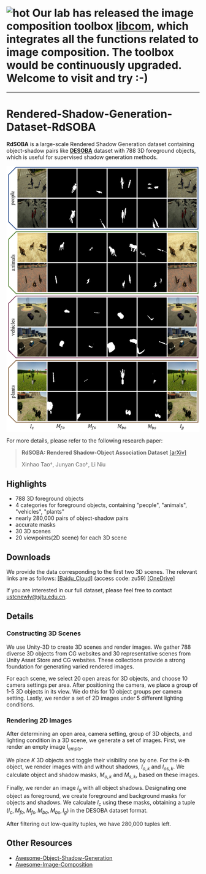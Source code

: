 # ![hot](https://bcmi.sjtu.edu.cn/~niuli/images/fire.png) Our lab has released the image composition toolbox [libcom](https://github.com/bcmi/libcom), which integrates all the functions related to image composition. The toolbox would be continuously upgraded. Welcome to visit and try :-)
---

# Rendered-Shadow-Generation-Dataset-RdSOBA

**RdSOBA** is a large-scale Rendered Shadow Generation dataset containing object-shadow pairs like [**DESOBA**](https://github.com/bcmi/Object-Shadow-Generation-Dataset-DESOBA) dataset with 788 3D foreground objects, which is useful for supervised shadow generation methods.

<img src='examples/dataset.png' align="center" width=1024>

For more details, please refer to the following research paper:

> **RdSOBA: Rendered Shadow-Object Association Dataset**  [[arXiv]](https://arxiv.org/pdf/2306.17358.pdf)<br>
>
> Xinhao Tao†, Junyan Cao†, Li Niu

## Highlights

- 788 3D foreground objects
- 4 categories for foreground objects, containing "people", "animals", "vehicles", "plants"
- nearly 280,000 pairs of object-shadow pairs
- accurate masks
- 30 3D scenes
- 20 viewpoints(2D scene) for each 3D scene

## Downloads
We provide the data corresponding to the first two 3D scenes. The relevant links are as follows: [[Baidu_Cloud]](https://pan.baidu.com/s/1R-qy6qr4pxmMyS0d_28hGA) (access code: zu59) [[OneDrive]](https://1drv.ms/u/s!AoAsEmY10BjHgXBSaIRknROeo_i0?e=prdugm)

If you are interested in our full dataset, please feel free to contact ustcnewly@sjtu.edu.cn.

## Details

### Constructing 3D Scenes
We use Unity-3D to create 3D scenes and render images. We gather 788 diverse 3D objects from CG websites and 30 representative scenes from Unity Asset Store and CG websites. These collections provide a strong foundation for generating varied rendered images.

For each scene, we select 20 open areas for 3D objects, and choose 10 camera settings per area. After positioning the camera, we place a group of 1-5 3D objects in its view. We do this for 10 object groups per camera setting. Lastly, we render a set of 2D images under 5 different lighting conditions.

### Rendering 2D Images
After determining an open area, camera setting, group of 3D objects, and lighting condition in a 3D scene, we generate a set of images. First, we render an empty image $I_{empty}$.

We place $K$ 3D objects and toggle their visibility one by one. For the $k$-th object, we render images with and without shadows, $I_{o,k}$ and $I_{os,k}$. We calculate object and shadow masks, $M_{o,k}$ and $M_{s,k}$, based on these images.

Finally, we render an image $I_g$ with all object shadows. Designating one object as foreground, we create foreground and background masks for objects and shadows. We calculate $I_c$ using these masks, obtaining a tuple $(I_c,M_{fo},M_{fs},M_{bo},M_{bs},I_g)$ in the DESOBA dataset format.

After filtering out low-quality tuples, we have 280,000 tuples left.

## Other Resources

+ [Awesome-Object-Shadow-Generation](https://github.com/bcmi/Awesome-Object-Shadow-Generation)
+ [Awesome-Image-Composition](https://github.com/bcmi/Awesome-Image-Composition)
